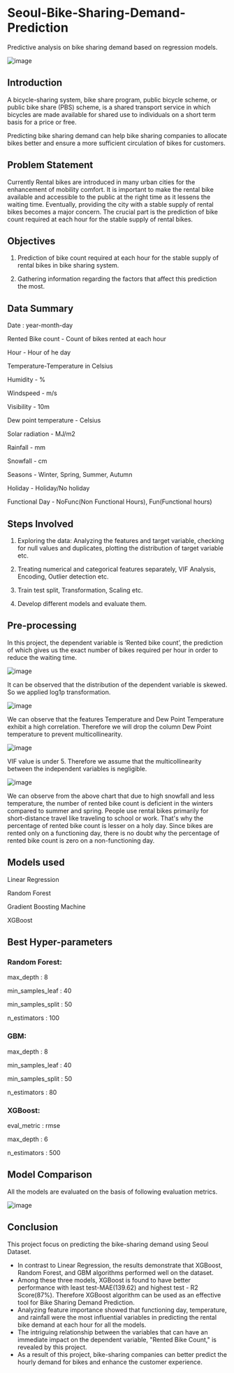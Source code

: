 # Seoul-Bike-Sharing-Demand-Prediction
Predictive analysis on bike sharing demand based on regression models.

![image](https://user-images.githubusercontent.com/92729412/193472349-d513e48d-9370-4a01-a055-3e35fd3ce421.png)

## Introduction

A bicycle-sharing system, bike share program, public bicycle scheme, or public
bike share (PBS) scheme, is a shared transport service in which bicycles are made
available for shared use to individuals on a short term basis for a price or free.

Predicting bike sharing demand can help bike sharing companies to allocate bikes
better and ensure a more sufficient circulation of bikes for customers.

## Problem Statement

Currently Rental bikes are introduced in many urban cities for the enhancement
of mobility comfort. It is important to make the rental bike available and
accessible to the public at the right time as it lessens the waiting time.
Eventually, providing the city with a stable supply of rental bikes becomes a
major concern. The crucial part is the prediction of bike count required at each
hour for the stable supply of rental bikes.

## Objectives

1. Prediction of bike count required at each hour for the stable supply
of rental bikes in bike sharing system.

2. Gathering information regarding the factors that affect this
prediction the most.

## Data Summary

Date : year-month-day

Rented Bike count - Count of bikes rented at each hour

Hour - Hour of he day

Temperature-Temperature in Celsius

Humidity - %

Windspeed - m/s

Visibility - 10m

Dew point temperature - Celsius

Solar radiation - MJ/m2

Rainfall - mm

Snowfall - cm

Seasons - Winter, Spring, Summer, Autumn

Holiday - Holiday/No holiday

Functional Day - NoFunc(Non Functional Hours), Fun(Functional hours)

## Steps Involved

1. Exploring the data: Analyzing the features and target variable, checking
for null values and duplicates, plotting the distribution of target variable etc.

2. Treating numerical and categorical features separately, VIF
Analysis, Encoding, Outlier detection etc.

3. Train test split, Transformation, Scaling etc.

4. Develop different models and evaluate them.

## Pre-processing

In this project, the dependent variable is ‘Rented bike count’, the prediction of which gives us the exact number of bikes required per hour in order to reduce the waiting time.

![image](https://user-images.githubusercontent.com/92729412/193471573-583547dc-9916-4140-9b63-7c929c966cad.png)

It can be observed that the distribution of the dependent variable is skewed. So we applied log1p transformation.

![image](https://user-images.githubusercontent.com/92729412/193471667-2487f3bd-fea7-4e71-af4e-b37821d69a8b.png)

We can observe that the features Temperature and Dew Point Temperature exhibit a high correlation. Therefore we will drop the column Dew Point temperature to prevent multicollinearity.

![image](https://user-images.githubusercontent.com/92729412/193471682-b587d268-c3b6-4682-bab7-aa0b3736ad6f.png)

VIF value is under 5. Therefore we assume that the multicollinearity between the independent variables is negligible.

![image](https://user-images.githubusercontent.com/92729412/193471707-6c99513d-7093-4da0-98cb-49b6ea579cf2.png)

We can observe from the above chart that due to high snowfall and less temperature, the number of rented bike count is deficient in the winters compared to summer and spring.
People use rental bikes primarily for short-distance travel like traveling to school or work. That's why the percentage of rented bike count is lesser on a holy day.
Since bikes are rented only on a functioning day, there is no doubt why the percentage of rented bike count is zero on a non-functioning day.

## Models used

Linear Regression

Random Forest

Gradient Boosting Machine

XGBoost

## Best Hyper-parameters

### Random Forest:

max_depth : 8

min_samples_leaf : 40

min_samples_split : 50

n_estimators : 100

### GBM:

max_depth : 8

min_samples_leaf : 40

min_samples_split : 50

n_estimators : 80


### XGBoost:

eval_metric : rmse

max_depth : 6

n_estimators : 500

## Model Comparison

All the models are evaluated on the basis of following evaluation metrics.

![image](https://user-images.githubusercontent.com/92729412/188855490-15f3516e-c1bd-47cd-b354-e10e46abba6e.png)


## Conclusion

This project focus on predicting the bike-sharing demand using Seoul Dataset.

* In contrast to Linear Regression, the results demonstrate that XGBoost, Random Forest, and GBM algorithms performed well on the dataset. 
* Among these three models, XGBoost is found to have better performance with least test-MAE(139.62) and highest test - R2 Score(87%). Therefore XGBoost algorithm can be used as an effective tool for Bike Sharing Demand Prediction.
* Analyzing feature importance showed that functioning day, temperature, and rainfall were the most influential variables in predicting the rental bike demand at each hour for all the models.
* The intriguing relationship between the variables that can have an immediate impact on the dependent variable, "Rented Bike Count," is revealed by this project. 
* As a result of this project, bike-sharing companies can better predict the hourly demand for bikes and enhance the customer experience.
